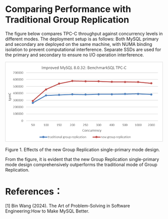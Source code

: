 # Comparing Performance with Traditional Group Replication

The figure below compares TPC-C throughput against concurrency levels in different modes. The deployment setup is as follows: Both MySQL primary and secondary are deployed on the same machine, with NUMA binding isolation to prevent computational interference. Separate SSDs are used for the primary and secondary to ensure no I/O operation interference.

<img src="images/image-20240905222509513.png" alt="image-20240905222509513" style="zoom:150%;" />

Figure 1. Effects of the new Group Replication single-primary mode design.

From the figure, it is evident that the new Group Replication single-primary mode design comprehensively outperforms the traditional mode of Group Replication.

# References：

[1] Bin Wang (2024). The Art of Problem-Solving in Software Engineering:How to Make MySQL Better.